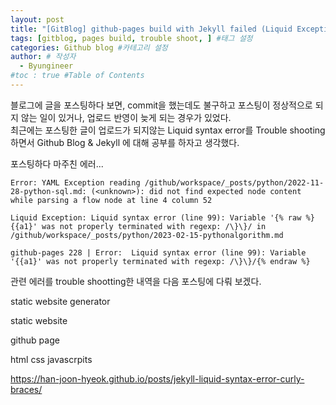 ```yaml
---
layout: post
title: "[GitBlog] github-pages build with Jekyll failed (Liquid Exception: Liquid syntax error)" #게시물 이름
tags: [gitblog, pages build, trouble shoot, ] #태그 설정
categories: Github blog #카테고리 설정
author: # 작성자
  - Byungineer
#toc : true #Table of Contents
---
```


블로그에 글을 포스팅하다 보면, commit을 했는데도 불구하고 포스팅이 정상적으로 되지 않는 일이 있거나, 업로드 반영이 늦게 되는 경우가 있었다.   
최근에는 포스팅한 글이 업로드가 되지않는 Liquid syntax error를 Trouble shooting 하면서 Github Blog & Jekyll 에 대해 공부를 하자고 생각했다.   

포스팅하다 마주친 에러...
```
Error: YAML Exception reading /github/workspace/_posts/python/2022-11-28-python-sql.md: (<unknown>): did not find expected node content while parsing a flow node at line 4 column 52

Liquid Exception: Liquid syntax error (line 99): Variable '{% raw %} {{a1}' was not properly terminated with regexp: /\}\}/ in /github/workspace/_posts/python/2023-02-15-pythonalgorithm.md

github-pages 228 | Error:  Liquid syntax error (line 99): Variable '{{a1}' was not properly terminated with regexp: /\}\}/{% endraw %}
```
관련 에러를 trouble shootting한 내역을 다음 포스팅에 다뤄 보겠다.


static website generator

static website

github page

html css javascrpits 

https://han-joon-hyeok.github.io/posts/jekyll-liquid-syntax-error-curly-braces/

